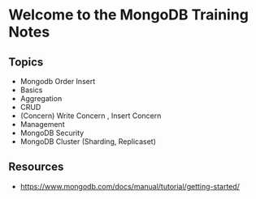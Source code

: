 # Welcome to the MongoDB Training Notes

## Topics

* Mongodb Order Insert
* Basics
* Aggregation
* CRUD
* (Concern) Write Concern , Insert Concern
* Management
* MongoDB Security
* MongoDB Cluster (Sharding, Replicaset)

## Resources
* https://www.mongodb.com/docs/manual/tutorial/getting-started/
